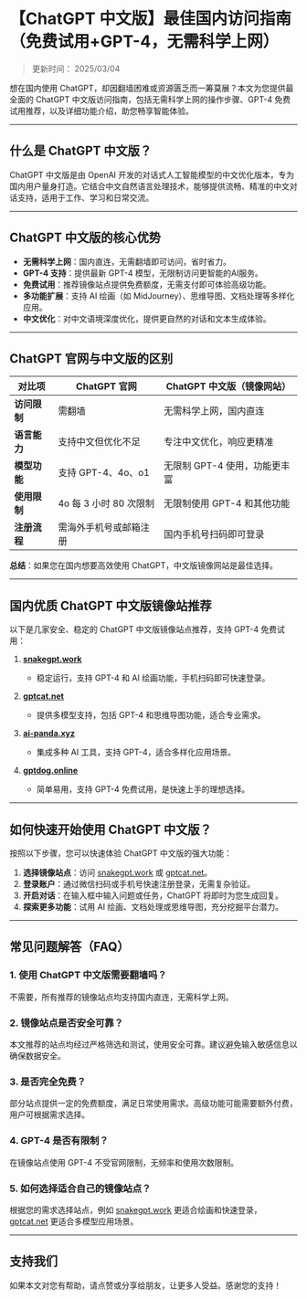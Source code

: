 # 【ChatGPT 中文版】最佳国内访问指南（免费试用+GPT-4，无需科学上网）

>更新时间： 2025/03/04

想在国内使用 ChatGPT，却因翻墙困难或资源匮乏而一筹莫展？本文为您提供最全面的 ChatGPT 中文版访问指南，包括无需科学上网的操作步骤、GPT-4 免费试用推荐，以及详细功能介绍，助您畅享智能体验。

---

## 什么是 ChatGPT 中文版？

ChatGPT 中文版是由 OpenAI 开发的对话式人工智能模型的中文优化版本，专为国内用户量身打造。它结合中文自然语言处理技术，能够提供流畅、精准的中文对话支持，适用于工作、学习和日常交流。

---

## ChatGPT 中文版的核心优势

- **无需科学上网**：国内直连，无需翻墙即可访问，省时省力。  
- **GPT-4 支持**：提供最新 GPT-4 模型，无限制访问更智能的AI服务。  
- **免费试用**：推荐镜像站点提供免费额度，无需支付即可体验高级功能。  
- **多功能扩展**：支持 AI 绘画（如 MidJourney）、思维导图、文档处理等多样化应用。  
- **中文优化**：对中文语境深度优化，提供更自然的对话和文本生成体验。

---

## ChatGPT 官网与中文版的区别

| 对比项              | ChatGPT 官网             | ChatGPT 中文版（镜像网站）       |
|---------------------|-------------------------|----------------------------------|
| **访问限制**        | 需翻墙                  | 无需科学上网，国内直连           |
| **语言能力**        | 支持中文但优化不足       | 专注中文优化，响应更精准         |
| **模型功能**        | 支持 GPT-4、4o、o1      | 无限制 GPT-4 使用，功能更丰富    |
| **使用限制**        | 4o 每 3 小时 80 次限制   | 无限制使用 GPT-4 和其他功能      |
| **注册流程**        | 需海外手机号或邮箱注册   | 国内手机号扫码即可登录           |

**总结**：如果您在国内想要高效使用 ChatGPT，中文版镜像网站是最佳选择。

---

## 国内优质 ChatGPT 中文版镜像站推荐

以下是几家安全、稳定的 ChatGPT 中文版镜像站点推荐，支持 GPT-4 免费试用：  

1. [**snakegpt.work**](https://snakegpt.work)  
   - 稳定运行，支持 GPT-4 和 AI 绘画功能，手机扫码即可快速登录。  

2. [**gptcat.net**](https://gptcat.net/)  
   - 提供多模型支持，包括 GPT-4 和思维导图功能，适合专业需求。  

3. [**ai-panda.xyz**](https://ai-panda.xyz/login?invite_code=34137c47)  
   - 集成多种 AI 工具，支持 GPT-4，适合多样化应用场景。  

4. [**gptdog.online**](http://gptdog.online/)  
   - 简单易用，支持 GPT-4 免费试用，是快速上手的理想选择。  

---

## 如何快速开始使用 ChatGPT 中文版？

按照以下步骤，您可以快速体验 ChatGPT 中文版的强大功能：  

1. **选择镜像站点**：访问 [snakegpt.work](https://snakegpt.work) 或 [gptcat.net](https://gptcat.net/)。  
2. **登录账户**：通过微信扫码或手机号快速注册登录，无需复杂验证。  
3. **开启对话**：在输入框中输入问题或任务，ChatGPT 将即时为您生成回复。  
4. **探索更多功能**：试用 AI 绘画、文档处理或思维导图，充分挖掘平台潜力。  

---

## 常见问题解答（FAQ）

### 1. 使用 ChatGPT 中文版需要翻墙吗？  
不需要，所有推荐的镜像站点均支持国内直连，无需科学上网。  

### 2. 镜像站点是否安全可靠？  
本文推荐的站点均经过严格筛选和测试，使用安全可靠。建议避免输入敏感信息以确保数据安全。  

### 3. 是否完全免费？  
部分站点提供一定的免费额度，满足日常使用需求。高级功能可能需要额外付费，用户可根据需求选择。  

### 4. GPT-4 是否有限制？  
在镜像站点使用 GPT-4 不受官网限制，无频率和使用次数限制。  

### 5. 如何选择适合自己的镜像站点？  
根据您的需求选择站点，例如 [snakegpt.work](https://snakegpt.work) 更适合绘画和快速登录，[gptcat.net](https://gptcat.net/) 更适合多模型应用场景。  

---

## 支持我们

如果本文对您有帮助，请点赞或分享给朋友，让更多人受益。感谢您的支持！  
                                                                                                   